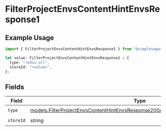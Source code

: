 # FilterProjectEnvsContentHintEnvsResponse1

## Example Usage

```typescript
import { FilterProjectEnvsContentHintEnvsResponse1 } from "@simplesagar/vercel/models/filterprojectenvsop.js";

let value: FilterProjectEnvsContentHintEnvsResponse1 = {
  type: "redis-url",
  storeId: "<value>",
};
```

## Fields

| Field                                                                                                                                                                          | Type                                                                                                                                                                           | Required                                                                                                                                                                       | Description                                                                                                                                                                    |
| ------------------------------------------------------------------------------------------------------------------------------------------------------------------------------ | ------------------------------------------------------------------------------------------------------------------------------------------------------------------------------ | ------------------------------------------------------------------------------------------------------------------------------------------------------------------------------ | ------------------------------------------------------------------------------------------------------------------------------------------------------------------------------ |
| `type`                                                                                                                                                                         | [models.FilterProjectEnvsContentHintEnvsResponse200ApplicationJSONResponseBody3Type](../models/filterprojectenvscontenthintenvsresponse200applicationjsonresponsebody3type.md) | :heavy_check_mark:                                                                                                                                                             | N/A                                                                                                                                                                            |
| `storeId`                                                                                                                                                                      | *string*                                                                                                                                                                       | :heavy_check_mark:                                                                                                                                                             | N/A                                                                                                                                                                            |
